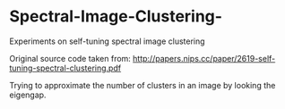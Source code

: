 # Spectral-Image-Clustering-
Experiments on self-tuning spectral image clustering

Original source code taken from: http://papers.nips.cc/paper/2619-self-tuning-spectral-clustering.pdf

Trying to approximate the number of clusters in an image by looking the eigengap. 
